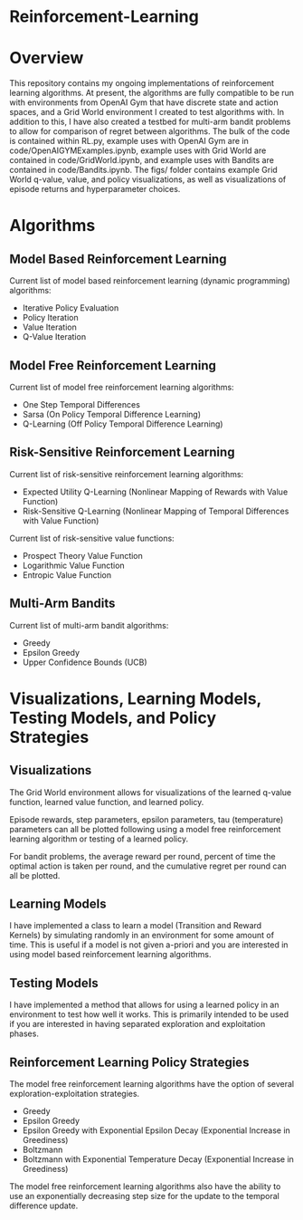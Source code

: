 # Reinforcement-Learning

# Overview
This repository contains my ongoing implementations of reinforcement learning algorithms. At present, the algorithms are fully compatible to be run with  environments from OpenAI Gym that have discrete state and action spaces, and a Grid World environment I created to test algorithms with. In addition to this, I have also created a testbed for multi-arm bandit problems to allow for comparison of regret between algorithms. The bulk of the code is contained within RL.py, example uses with OpenAI Gym are in code/OpenAIGYMExamples.ipynb, example uses with Grid World are contained in code/GridWorld.ipynb, and example uses with Bandits are contained in code/Bandits.ipynb. The figs/ folder contains example Grid World q-value, value, and policy visualizations, as well as visualizations of episode returns and hyperparameter choices.

# Algorithms

## Model Based Reinforcement Learning
Current list of model based reinforcement learning (dynamic programming) algorithms:
- Iterative Policy Evaluation
- Policy Iteration
- Value Iteration
- Q-Value Iteration

## Model Free Reinforcement Learning
Current list of model free reinforcement learning algorithms:
- One Step Temporal Differences
- Sarsa (On Policy Temporal Difference Learning)
- Q-Learning (Off Policy Temporal Difference Learning)

## Risk-Sensitive Reinforcement Learning
Current list of risk-sensitive reinforcement learning algorithms:
- Expected Utility Q-Learning (Nonlinear Mapping of Rewards with Value Function)
- Risk-Sensitive Q-Learning (Nonlinear Mapping of Temporal Differences with Value Function)


Current list of risk-sensitive value functions:
- Prospect Theory Value Function
- Logarithmic Value Function
- Entropic Value Function

## Multi-Arm Bandits
Current list of multi-arm bandit algorithms:
- Greedy
- Epsilon Greedy
- Upper Confidence Bounds (UCB)

# Visualizations, Learning Models, Testing Models, and Policy Strategies
## Visualizations
The Grid World environment allows for visualizations of the learned q-value function, learned value function, and learned policy. 


Episode rewards, step parameters, epsilon parameters, tau (temperature) parameters can all be plotted following using a model free reinforcement learning algorithm or testing of a learned policy.

For bandit problems, the average reward per round, percent of time the optimal action is taken per round, and the cumulative regret per round can all be plotted.

## Learning Models
I have implemented a class to learn a model (Transition and Reward Kernels) by simulating randomly in an environment for some amount of time. This is useful if a model is not given a-priori and you are interested in using model based reinforcement learning algorithms.

## Testing Models
I have implemented a method that allows for using a learned policy in an environment to test how well it works. This is primarily intended to be used if you are interested in having separated exploration and exploitation phases.

## Reinforcement Learning Policy Strategies
The model free reinforcement learning algorithms have the option of several exploration-exploitation strategies. 
- Greedy
- Epsilon Greedy
- Epsilon Greedy with Exponential Epsilon Decay (Exponential Increase in Greediness)
- Boltzmann 
- Boltzmann with Exponential Temperature Decay (Exponential Increase in Greediness)

The model free reinforcement learning algorithms also have the ability to use an exponentially decreasing step size for the update to the temporal difference update.